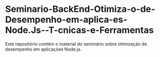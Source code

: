# Seminario-BackEnd-Otimiza-o-de-Desempenho-em-aplica-es-Node.Js--T-cnicas-e-Ferramentas
Este repositório contém o material do seminário sobre otimização de desempenho em aplicações Node.js.

